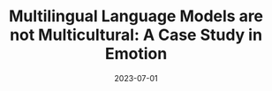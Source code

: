 ---
title: "Multilingual Language Models are not Multicultural: A Case Study in Emotion"
collection: publications
permalink: /publications/multi-emotion
date: 2023-07-01
venue: 'WASSA @ ACL'
paperurl: 'https://arxiv.org/abs/2307.01370'
citation: '<b>Shreya Havaldar</b>, Sunny Rai, Bhumika Singhal, Langchen Liu, Sharath Chandra Guntuku, Lyle Ungar (2023)'
award: '| 🏆 Best Paper Award 🏆'
---